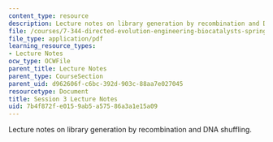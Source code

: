 ```yaml
---
content_type: resource
description: Lecture notes on library generation by recombination and DNA shuffling.
file: /courses/7-344-directed-evolution-engineering-biocatalysts-spring-2008/7b4f872fe0159ab5a57586a3a1e15a09_ses3_ln.pdf
file_type: application/pdf
learning_resource_types:
- Lecture Notes
ocw_type: OCWFile
parent_title: Lecture Notes
parent_type: CourseSection
parent_uid: d962606f-c6bc-392d-903c-88aa7e027045
resourcetype: Document
title: Session 3 Lecture Notes
uid: 7b4f872f-e015-9ab5-a575-86a3a1e15a09
---
```

Lecture notes on library generation by recombination and DNA shuffling.

